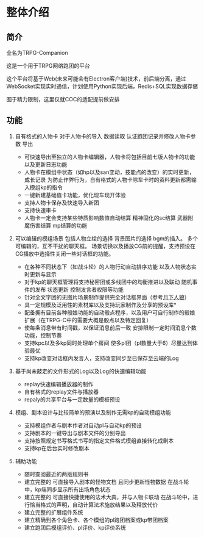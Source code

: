 # 整体介绍

## 简介

全名为TRPG-Companion  

这是一个用于TRPG网络跑团的平台

这个平台将基于Web(未来可能会有Electron客户端)技术，前后端分离，通过WebSocket实现实时通信，计划使用Python实现后端，Redis+SQL实现数据存储

囿于精力限制，这里仅就COC的适配提前做安排  

## 功能

1. 自有格式的人物卡 对于人物卡的导入 数据读取 认证跑团记录并修改人物卡参数 导出  
    - 可快速导出至独立的人物卡编辑器，人物卡将包括目前七版人物卡的功能以及更新日志功能
    - 人物卡在模组中状态（如hp以及san变动，技能点的改变）的实时更新，成长记录  为防止作弊行为，自有格式的人物卡除车卡时的资料更新都需输入模组kp的指令
    - 一键新建基础值卡功能，优化现车现开体验
    - 支持人物卡保存及快速导入新团
    - 支持快速审卡
    - 人物卡一定会支持某些特质影响数值自动结算 精神固化的sc结算 武器附魔伤害结算 mp结算的功能

2. 可以编辑的模组场景 包括人物立绘的选择 背景图片的选择 bgm的插入。  多个可编辑的，互不干扰的聊天框。  场景切换以及播放CG前的提醒，支持预设在CG播放中选择性关闭一些对话框的功能。 
    - 在各种不同状态下（如战斗轮）的人物行动自动排序功能 以及人物状态实时更新与显示 
    - 对于kp的聊天框管理将支持秘密团或多线团中的均衡推进以及联动 随机事件的发布 状态更新 控制发言者权限等功能 
    - 针对全文字团的无图片场景制作提供完全对话框界面（参考[月下人狼](https://github.com/uhyo/jinrou/)）   
    - 具一定规模及泛用性的素材库以及支持玩家制作及分享的预设库*    
    - 配备拥有目前各种骰娘功能的自动骰点程序，以及用户可自行制作的骰娘扩展（在TRPG-C中的需要大概是骰点以及特定回复）
    - 使每条消息带有时间戳，以保证消息前后一致 安排限制一定时间消息个数功能，控制节奏  
    - 支持kpc以及多kp同时处理单个房间 使多pl团（pl数量大于6）尽量达到体验最优  
    - 支持kp改变对话框内发言人，支持改变同步至已保存至云端的Log
  
3. 基于尚未敲定的文件形式的Log以及Log的快速编辑功能  
    - replay快速编辑播放器的制作 
    - 自有格式的replay文件与播放器
    - repaly的共享平台与一定数量的模板预设

4. 模组、剧本设计与比较简单的预演以及制作无需kp的自动模组功能    
    - 支持模组作者与剧本作者对自动pl与自动kp的预设  
    - 支持剧本的一键导出与剧本文件的分别导出  
    - 支持按照规定书写格式书写的指定文件格式模组直接转化成剧本  
    - 支持kp在后台实时修改剧本  
     
5. 辅助功能
    - 随时查阅最近的两版规则书
    - 建立完整的 可直接导入剧本的怪物文档 且同步更新怪物数据 在战斗轮中，kp端同步显示所有出场角色状态
    - 建立完整的 可直接快捷使用的法术大典，并与人物卡联动 在战斗轮中，进行恰当格式的声明，自动计算法术施放结果以及释放代价
    - 建立完整的扩展组件系统
    - 建立精确到各个角色卡、各个模组的pl跑团档案或kp带团档案
    - 建立跑团后模组评价、pl评价、kp评价系统
